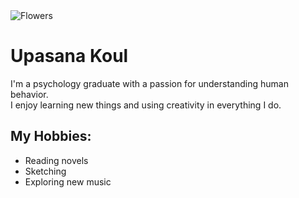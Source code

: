<!DOCTYPE html>
<html lang="en">
<head>
  <meta charset="UTF-8" />
  <meta name="viewport" content="width=device-width, initial-scale=1.0"/>
  <title>  src="img_orange_flowers.jpg" alt="Flowers" style="width:auto;">
 </title>
  <link rel="stylesheet" href="styles.css" />
</head>
<body>
  <div class="profile-container">
    <img src="   src="img_orange_flowers.jpg" alt="Flowers" style="width:auto;">
</picture>  
    <h1>Upasana Koul</h1>
    <p class="bio">
      I'm a psychology graduate with a passion for understanding human behavior.<br />
      I enjoy learning new things and using creativity in everything I do.
    </p>
    <h2>My Hobbies:</h2>
    <ul class="hobbies">
      <li>Reading novels</li>
      <li>Sketching</li>
      <li>Exploring new music</li>
    </ul>
  </div>
</body>
</html>